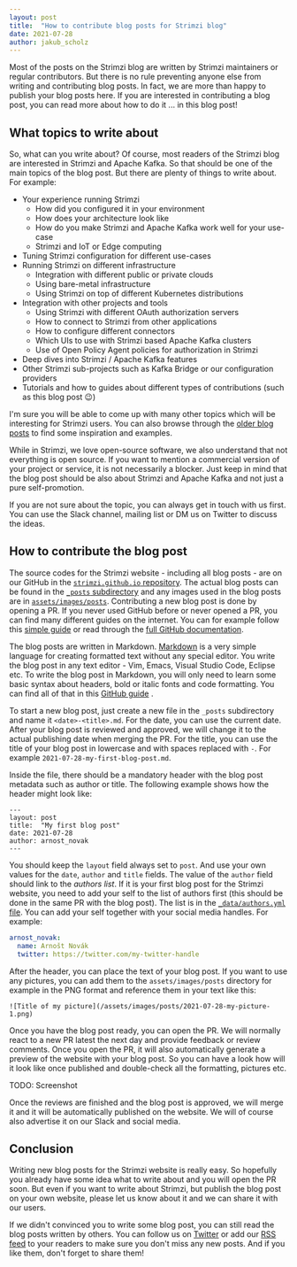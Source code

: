 ```yaml
---
layout: post
title:  "How to contribute blog posts for Strimzi blog"
date: 2021-07-28
author: jakub_scholz
---
```


Most of the posts on the Strimzi blog are written by Strimzi maintainers or regular contributors.
But there is no rule preventing anyone else from writing and contributing blog posts.
In fact, we are more than happy to publish your blog posts here.
If you are interested in contributing a blog post, you can read more about how to do it ... in this blog post!

<!--more-->

## What topics to write about

So, what can you write about?
Of course, most readers of the Strimzi blog are interested in Strimzi and Apache Kafka.
So that should be one of the main topics of the blog post.
But there are plenty of things to write about.
For example:

* Your experience running Strimzi
    * How did you configured it in your environment
    * How does your architecture look like
    * How do you make Strimzi and Apache Kafka work well for your use-case
    * Strimzi and IoT or Edge computing
* Tuning Strimzi configuration for different use-cases
* Running Strimzi on different infrastructure
    * Integration with different public or private clouds
    * Using bare-metal infrastructure
    * Using Strimzi on top of different Kubernetes distributions
* Integration with other projects and tools
    * Using Strimzi with different OAuth authorization servers
    * How to connect to Strimzi from other applications
    * How to configure different connectors
    * Which UIs to use with Strimzi based Apache Kafka clusters
    * Use of Open Policy Agent policies for authorization in Strimzi
* Deep dives into Strimzi / Apache Kafka features
* Other Strimzi sub-projects such as Kafka Bridge or our configuration providers
* Tutorials and how to guides about different types of contributions (such as this blog post 😉)

I'm sure you will be able to come up with many other topics which will be interesting for Strimzi users.
You can also browse through the [older blog posts](https://strimzi.io/blog/) to find some inspiration and examples.

While in Strimzi, we love open-source software, we also understand that not everything is open source.
If you want to mention a commercial version of your project or service, it is not necessarily a blocker.
Just keep in mind that the blog post should be also about Strimzi and Apache Kafka and not just a pure self-promotion.

If you are not sure about the topic, you can always get in touch with us first.
You can use the Slack channel, mailing list or DM us on Twitter to discuss the ideas.

## How to contribute the blog post

The source codes for the Strimzi website - including all blog posts - are on our GitHub in the [`strimzi.github.io` repository](https://github.com/strimzi/strimzi.github.io).
The actual blog posts can be found in the [`_posts` subdirectory](https://github.com/strimzi/strimzi.github.io/tree/main/_posts) and any images used in the blog posts are in [`assets/images/posts`](https://github.com/strimzi/strimzi.github.io/tree/main/assets/images/posts).
Contributing a new blog post is done by opening a PR.
If you never used GitHub before or never opened a PR, you can find many different guides on the internet.
You can for example follow this [simple guide](https://opensource.com/article/19/7/create-pull-request-github) or read through the [full GitHub documentation](https://docs.github.com/en/github/collaborating-with-pull-requests).

The blog posts are written in Markdown.
[Markdown](https://en.wikipedia.org/wiki/Markdown) is a very simple language for creating formatted text without any special editor.
You write the blog post in any text editor - Vim, Emacs, Visual Studio Code, Eclipse etc.
To write the blog post in Markdown, you will only need to learn some basic syntax about headers, bold or italic fonts and code formatting.
You can find all of that in this [GitHub guide](https://guides.github.com/features/mastering-markdown/) .

To start a new blog post, just create a new file in the `_posts` subdirectory and name it `<date>-<title>.md`.
For the date, you can use the current date.
After your blog post is reviewed and approved, we will change it to the actual publishing date when merging the PR.
For the title, you can use the title of your blog post in lowercase and with spaces replaced with `-`.
For example `2021-07-28-my-first-blog-post.md`.

Inside the file, there should be a mandatory header with the blog post metadata such as author or title.
The following example shows how the header might look like:

```
---
layout: post
title:  "My first blog post"
date: 2021-07-28
author: arnost_novak
---
```

You should keep the `layout` field always set to `post`.
And use your own values for the `date`, `author` and `title` fields.
The value of the `author` field should link to the _authors list_.
If it is your first blog post for the Strimzi website, you need to add your self to the list of authors first (this should be done in the same PR with the blog post).
The list is in the [`_data/authors.yml` file](https://github.com/strimzi/strimzi.github.io/blob/main/_data/authors.yml).
You can add your self together with your social media handles.
For example:

```yaml
arnost_novak:
  name: Arnošt Novák
  twitter: https://twitter.com/my-twitter-handle
```

After the header, you can place the text of your blog post.
If you want to use any pictures, you can add them to the `assets/images/posts` directory for example in the PNG format and reference them in your text like this:

```
![Title of my picture](/assets/images/posts/2021-07-28-my-picture-1.png)
```

Once you have the blog post ready, you can open the PR.
We will normally react to a new PR latest the next day and provide feedback or review comments.
Once you open the PR, it will also automatically generate a preview of the website with your blog post.
So you can have a look how will it look like once published and double-check all the formatting, pictures etc.

TODO: Screenshot

Once the reviews are finished and the blog post is approved, we will merge it and it will be automatically published on the website.
We will of course also advertise it on our Slack and social media.

## Conclusion

Writing new blog posts for the Strimzi website is really easy.
So hopefully you already have some idea what to write about and you will open the PR soon.
But even if you want to write about Strimzi, but publish the blog post on your own website, please let us know about it and we can share it with our users.

If we didn't convinced you to write some blog post, you can still read the blog posts written by others.
You can follow us on [Twitter](https://twitter.com/strimziio) or add our [RSS feed](https://strimzi.io/feed.xml) to your readers to make sure you don't miss any new posts.
And if you like them, don't forget to share them!
